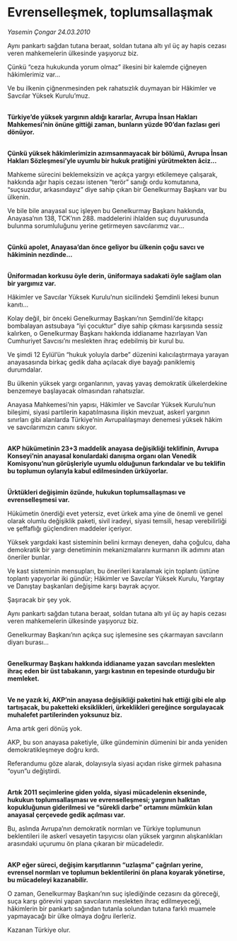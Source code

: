 # Evrenselleşmek, toplumsallaşmak

*Yasemin Çongar 24.03.2010*

<div class="yazi"><p>Aynı pankartı sağdan tutana beraat, soldan tutana altı yıl üç ay hapis cezası veren mahkemelerin ülkesinde yaşıyoruz biz.</p>
<p>Çünkü “ceza hukukunda yorum olmaz” ilkesini bir kalemde çiğneyen hâkimlerimiz var...</p>
<p>Ve bu ilkenin çiğnenmesinden pek rahatsızlık duymayan bir Hâkimler ve Savcılar Yüksek Kurulu’muz.</p>
<p><b><br/>Türkiye’de yüksek yargının aldığı kararlar, Avrupa İnsan Hakları Mahkemesi’nin önüne gittiği zaman, bunların yüzde 90’dan fazlası geri dönüyor. </b></p>
<p><b><br/>Çünkü yüksek hâkimlerimizin azımsanmayacak bir bölümü, Avrupa İnsan Hakları Sözleşmesi’yle uyumlu bir hukuk pratiğini yürütmekten âciz...</b></p>
<p>Mahkeme sürecini beklemeksizin ve açıkça yargıyı etkilemeye çalışarak, hakkında ağır hapis cezası istenen “terör” sanığı ordu komutanına, “suçsuzdur, arkasındayız” diye sahip çıkan bir Genelkurmay Başkanı var bu ülkenin.</p>
<p>Ve bile bile anayasal suç işleyen bu Genelkurmay Başkanı hakkında, Anayasa’nın 138, TCK’nın 288. maddelerini ihlalden suç duyurusunda bulunma sorumluluğunu yerine getirmeyen savcılarımız var...</p>
<p><b><br/>Çünkü apolet, Anayasa’dan önce geliyor bu ülkenin çoğu savcı ve hâkiminin nezdinde... </b></p>
<p><b><br/>Üniformadan korkusu öyle derin, üniformaya sadakati öyle sağlam olan bir yargımız var.</b></p>
<p>Hâkimler ve Savcılar Yüksek Kurulu’nun sicilindeki Şemdinli lekesi bunun kanıtı...</p>
<p>Kolay değil, bir önceki Genelkurmay Başkanı’nın Şemdinli’de kitapçı bombalayan astsubaya “iyi çocuktur” diye sahip çıkması karşısında sessiz kalırken, o Genelkurmay Başkanı hakkında iddianame hazırlayan Van Cumhuriyet Savcısı’nı meslekten ihraç edebilmiş bir kurul bu.</p>
<p>Ve şimdi 12 Eylül’ün “hukuk yoluyla darbe” düzenini kalıcılaştırmaya yarayan anayasasında birkaç gedik daha açılacak diye bayağı paniklemiş durumdalar.</p>
<p>Bu ülkenin yüksek yargı organlarının, yavaş yavaş demokratik ülkelerdekine benzemeye başlayacak olmasından rahatsızlar.</p>
<p>Anayasa Mahkemesi’nin yapısı, Hâkimler ve Savcılar Yüksek Kurulu’nun bileşimi, siyasi partilerin kapatılmasına ilişkin mevzuat, askerî yargının sınırları gibi alanlarda Türkiye’nin Avrupalılaşmayı denemesi yüksek hâkim ve savcılarımızın canını sıkıyor.</p>
<p><b><br/>AKP hükümetinin 23+3 maddelik anayasa değişikliği teklifinin, Avrupa Konseyi’nin anayasal konulardaki danışma organı olan Venedik Komisyonu’nun görüşleriyle uyumlu olduğunun farkındalar ve bu teklifin bu toplumun oylarıyla kabul edilmesinden ürküyorlar.</b></p>
<p><b><br/>Ürktükleri değişimin özünde, hukukun toplumsallaşması ve evrenselleşmesi var.</b></p>
<p>Hükümetin önerdiği evet yetersiz, evet ürkek ama yine de önemli ve genel olarak olumlu değişiklik paketi, sivil iradeyi, siyasi temsili, hesap verebilirliği ve şeffaflığı güçlendiren maddeler içeriyor.</p>
<p>Yüksek yargıdaki kast sisteminin belini kırmayı deneyen, daha çoğulcu, daha demokratik bir yargı denetiminin mekanizmalarını kurmanın ilk adımını atan öneriler bunlar.</p>
<p>Ve kast sisteminin mensupları, bu önerileri karalamak için toplantı üstüne toplantı yapıyorlar iki gündür; Hâkimler ve Savcılar Yüksek Kurulu, Yargıtay ve Danıştay başkanları değişime karşı bayrak açıyor.</p>
<p>Şaşıracak bir şey yok.</p>
<p>Aynı pankartı sağdan tutana beraat, soldan tutana altı yıl üç ay hapis cezası veren mahkemelerin ülkesinde yaşıyoruz biz.</p>
<p>Genelkurmay Başkanı’nın açıkça suç işlemesine ses çıkarmayan savcıların diyarı burası...</p>
<p><b><br/>Genelkurmay Başkanı hakkında iddianame yazan savcıları meslekten ihraç eden bir üst tabakanın, yargı kastının en tepesinde oturduğu bir memleket.</b></p>
<p><b><br/>Ve ne yazık ki, AKP’nin anayasa değişikliği paketini hak ettiği gibi ele alıp tartışacak, bu paketteki eksiklikleri, ürkeklikleri gereğince sorgulayacak muhalefet partilerinden yoksunuz biz.</b></p>
<p>Ama artık geri dönüş yok.</p>
<p>AKP, bu son anayasa paketiyle, ülke gündeminin dümenini bir anda yeniden demokratikleşmeye doğru kırdı.</p>
<p>Referandumu göze alarak, dolayısıyla siyasi açıdan riske girmek pahasına “oyun”u değiştirdi.</p>
<p><b><br/>Artık 2011 seçimlerine giden yolda, siyasi mücadelenin ekseninde, hukukun toplumsallaşması ve evrenselleşmesi; yargının halktan kopukluğunun giderilmesi ve “sürekli darbe” ortamını mümkün kılan anayasal çerçevede gedik açılması var.</b></p>
<p>Bu, aslında Avrupa’nın demokratik normları ve Türkiye toplumunun beklentileri ile askerî vesayetin taşıyıcısı olan yüksek yargının alışkanlıkları arasındaki uçurumu ön plana çıkaran bir mücadeledir.</p>
<p><b><br/>AKP eğer süreci, değişim karşıtlarının “uzlaşma” çağrıları yerine, evrensel normları ve toplumun beklentilerini ön plana koyarak yönetirse, bu mücadeleyi kazanabilir.</b></p>
<p>O zaman, Genelkurmay Başkanı’nın suç işlediğinde cezasını da göreceği, suça karşı görevini yapan savcıların meslekten ihraç edilmeyeceği, hâkimlerin bir pankartı sağından tutanla solundan tutana farklı muamele yapmayacağı bir ülke olmaya doğru ilerleriz.</p>
<p>Kazanan Türkiye olur.</p></div>
